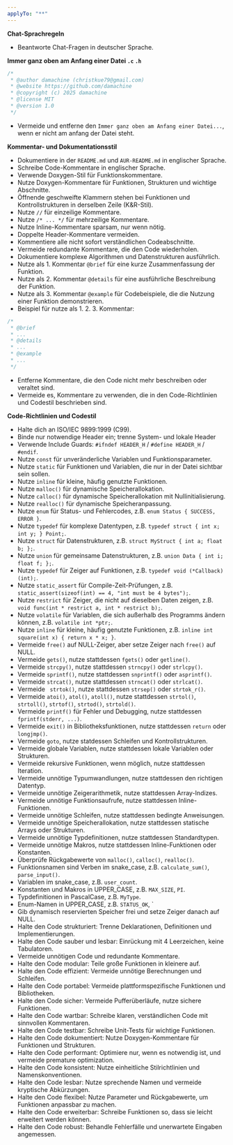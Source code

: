 ```yaml
---
applyTo: "**"
---
```


**Chat-Sprachregeln**
- Beantworte Chat-Fragen in deutscher Sprache.

**Immer ganz oben am Anfang einer Datei `.c` `.h`**
```c
/*
 * @author damachine (christkue79@gmail.com)
 * @website https://github.com/damachine
 * @copyright (c) 2025 damachine
 * @license MIT
 * @version 1.0
 */
 ```
- Vermeide und entferne den `Immer ganz oben am Anfang einer Datei...`, wenn er nicht am anfang der Datei steht.

**Kommentar- und Dokumentationsstil**
- Dokumentiere in der `README.md` und `AUR-README.md` in englischer Sprache.
- Schreibe Code-Kommentare in englischer Sprache.
- Verwende Doxygen-Stil für Funktionskommentare.
- Nutze Doxygen-Kommentare für Funktionen, Strukturen und wichtige Abschnitte.
- Öffnende geschweifte Klammern stehen bei Funktionen und Kontrollstrukturen in derselben Zeile (K&R-Stil).
- Nutze `//` für einzeilige Kommentare.
- Nutze `/* ... */` für mehrzeilige Kommentare.
- Nutze Inline-Kommentare sparsam, nur wenn nötig.
- Doppelte Header-Kommentare vermeiden.
- Kommentiere alle nicht sofort verständlichen Codeabschnitte.
- Vermeide redundante Kommentare, die den Code wiederholen.
- Dokumentiere komplexe Algorithmen und Datenstrukturen ausführlich.
- Nutze als 1. Kommentar `@brief` für eine kurze Zusammenfassung der Funktion.
- Nutze als 2. Kommentar `@details` für eine ausführliche Beschreibung der Funktion.
- Nutze als 3. Kommentar `@example` für Codebeispiele, die die Nutzung einer Funktion demonstrieren.
- Beispiel für nutze als 1. 2. 3. Kommentar:
```c
/*
 * @brief
 * ...
 * @details
 * ...
 * @example
 * ...
 */
 ```
- Entferne Kommentare, die den Code nicht mehr beschreiben oder veraltet sind.
- Vermeide es, Kommentare zu verwenden, die in den Code-Richtlinien und Codestil beschrieben sind.

**Code-Richtlinien und Codestil**
- Halte dich an ISO/IEC 9899:1999 (C99).
- Binde nur notwendige Header ein; trenne System- und lokale Header
- Verwende Include Guards: `#ifndef HEADER_H` / `#define HEADER_H` / `#endif`.
- Nutze `const` für unveränderliche Variablen und Funktionsparameter.
- Nutze `static` für Funktionen und Variablen, die nur in der Datei sichtbar sein sollen.
- Nutze `inline` für kleine, häufig genutzte Funktionen.
- Nutze `malloc()` für dynamische Speicherallokation.
- Nutze `calloc()` für dynamische Speicherallokation mit Nullinitialisierung.
- Nutze `realloc()` für dynamische Speicheranpassung.
- Nutze `enum` für Status- und Fehlercodes, z.B. `enum Status { SUCCESS, ERROR }`.
- Nutze `typedef` für komplexe Datentypen, z.B. `typedef struct { int x; int y; } Point;`.
- Nutze `struct` für Datenstrukturen, z.B. `struct MyStruct { int a; float b; };`.
- Nutze `union` für gemeinsame Datenstrukturen, z.B. `union Data { int i; float f; };`.
- Nutze `typedef` für Zeiger auf Funktionen, z.B. `typedef void (*Callback)(int);`.
- Nutze `static_assert` für Compile-Zeit-Prüfungen, z.B. `static_assert(sizeof(int) == 4, "int must be 4 bytes");`.
- Nutze `restrict` für Zeiger, die nicht auf dieselben Daten zeigen, z.B. `void func(int * restrict a, int * restrict b);`.
- Nutze `volatile` für Variablen, die sich außerhalb des Programms ändern können, z.B. `volatile int *ptr;`.
- Nutze `inline` für kleine, häufig genutzte Funktionen, z.B. `inline int square(int x) { return x * x; }`.
- Vermeide `free()` auf NULL-Zeiger, aber setze Zeiger nach `free()` auf NULL.
- Vermeide `gets()`, nutze stattdessen `fgets()` oder `getline()`.
- Vermeide `strcpy()`, nutze stattdessen `strncpy()` oder `strlcpy()`.
- Vermeide `sprintf()`, nutze stattdessen `snprintf()` oder `asprintf()`.
- Vermeide `strcat()`, nutze stattdessen `strncat()` oder `strlcat()`.
- Vermeide ` strtok()`, nutze stattdessen `strsep()` oder `strtok_r()`.
- Vermeide `atoi()`, `atol()`, `atoll()`, nutze stattdessen `strtol()`, `strtoll()`, `strtof()`, `strtod()`, `strtold()`.
- Vermeide `printf()` für Fehler und Debugging, nutze stattdessen `fprintf(stderr, ...)`.
- Vermeide `exit()` in Bibliotheksfunktionen, nutze stattdessen `return` oder `longjmp()`.
- Vermeide `goto`, nutze statdessen Schleifen und Kontrollstrukturen.
- Vermeide globale Variablen, nutze stattdessen lokale Variablen oder Strukturen.
- Vermeide rekursive Funktionen, wenn möglich, nutze stattdessen Iteration.
- Vermeide unnötige Typumwandlungen, nutze stattdessen den richtigen Datentyp.
- Vermeide unnötige Zeigerarithmetik, nutze stattdessen Array-Indizes.
- Vermeide unnötige Funktionsaufrufe, nutze stattdessen Inline-Funktionen.
- Vermeide unnötige Schleifen, nutze stattdessen bedingte Anweisungen.
- Vermeide unnötige Speicherallokation, nutze stattdessen statische Arrays oder Strukturen.
- Vermeide unnötige Typdefinitionen, nutze stattdessen Standardtypen.
- Vermeide unnötige Makros, nutze stattdessen Inline-Funktionen oder Konstanten.
- Überprüfe Rückgabewerte von `malloc()`, `calloc()`, `realloc()`.
- Funktionsnamen sind Verben im snake_case, z.B. `calculate_sum()`, `parse_input()`.
- Variablen im snake_case, z.B. `user_count`.
- Konstanten und Makros in UPPER_CASE, z.B. `MAX_SIZE`, `PI`.
- Typdefinitionen in PascalCase, z.B. `MyType`.
- Enum-Namen in UPPER_CASE, z.B. `STATUS_OK`, `
- Gib dynamisch reservierten Speicher frei und setze Zeiger danach auf NULL.
- Halte den Code strukturiert: Trenne Deklarationen, Definitionen und Implementierungen.
- Halte den Code sauber und lesbar: Einrückung mit 4 Leerzeichen, keine Tabulatoren.
- Vermeide unnötigen Code und redundante Kommentare.
- Halte den Code modular: Teile große Funktionen in kleinere auf.
- Halte den Code effizient: Vermeide unnötige Berechnungen und Schleifen.
- Halte den Code portabel: Vermeide plattformspezifische Funktionen und Bibliotheken.
- Halte den Code sicher: Vermeide Pufferüberläufe, nutze sichere Funktionen.
- Halte den Code wartbar: Schreibe klaren, verständlichen Code mit sinnvollen Kommentaren.
- Halte den Code testbar: Schreibe Unit-Tests für wichtige Funktionen.
- Halte den Code dokumentiert: Nutze Doxygen-Kommentare für Funktionen und Strukturen.
- Halte den Code performant: Optimiere nur, wenn es notwendig ist, und vermeide premature optimization.
- Halte den Code konsistent: Nutze einheitliche Stilrichtlinien und Namenskonventionen.
- Halte den Code lesbar: Nutze sprechende Namen und vermeide kryptische Abkürzungen.
- Halte den Code flexibel: Nutze Parameter und Rückgabewerte, um Funktionen anpassbar zu machen.
- Halte den Code erweiterbar: Schreibe Funktionen so, dass sie leicht erweitert werden können.
- Halte den Code robust: Behandle Fehlerfälle und unerwartete Eingaben angemessen.
